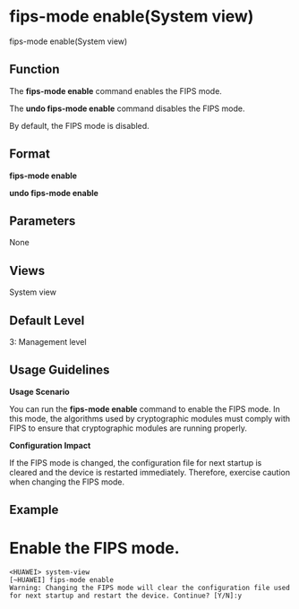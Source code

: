 fips-mode enable(System view)
=============================

fips-mode enable(System view)

Function
--------



The **fips-mode enable** command enables the FIPS mode.

The **undo fips-mode enable** command disables the FIPS mode.



By default, the FIPS mode is disabled.


Format
------

**fips-mode enable**

**undo fips-mode enable**


Parameters
----------

None

Views
-----

System view


Default Level
-------------

3: Management level


Usage Guidelines
----------------

**Usage Scenario**

You can run the **fips-mode enable** command to enable the FIPS mode. In this mode, the algorithms used by cryptographic modules must comply with FIPS to ensure that cryptographic modules are running properly.

**Configuration Impact**

If the FIPS mode is changed, the configuration file for next startup is cleared and the device is restarted immediately. Therefore, exercise caution when changing the FIPS mode.


Example
-------

# Enable the FIPS mode.
```
<HUAWEI> system-view
[~HUAWEI] fips-mode enable
Warning: Changing the FIPS mode will clear the configuration file used for next startup and restart the device. Continue? [Y/N]:y

```